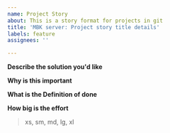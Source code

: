```yaml
---
name: Project Story
about: This is a story format for projects in git
title: 'MBK server: Project story title details'
labels: feature
assignees: ''

---
```


**Describe the solution you'd like**

**Why is this important**

**What is the Definition of done**

**How big is the effort**
> xs, sm, md, lg, xl
